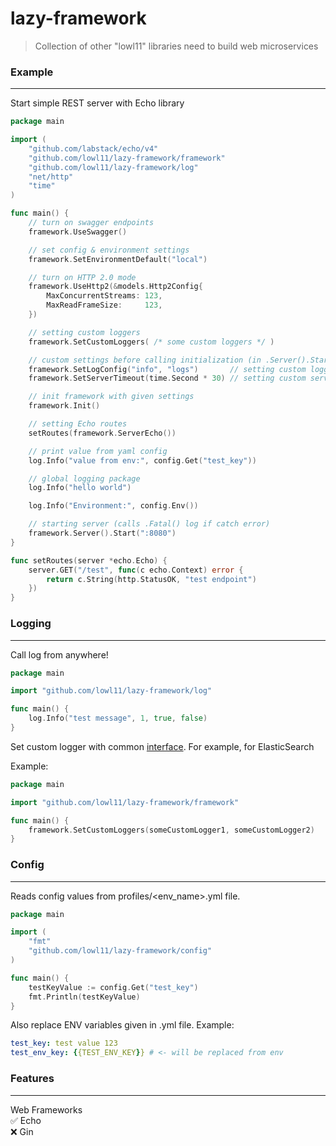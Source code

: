 # lazy-framework

> Collection of other "lowl11" libraries need to build web microservices

### Example
<hr>

Start simple REST server with Echo library
```go
package main

import (
	"github.com/labstack/echo/v4"
	"github.com/lowl11/lazy-framework/framework"
	"github.com/lowl11/lazy-framework/log"
	"net/http"
	"time"
)

func main() {
	// turn on swagger endpoints
	framework.UseSwagger()

	// set config & environment settings
	framework.SetEnvironmentDefault("local")

	// turn on HTTP 2.0 mode
	framework.UseHttp2(&models.Http2Config{
		MaxConcurrentStreams: 123,
		MaxReadFrameSize:     123,
	})

	// setting custom loggers
	framework.SetCustomLoggers( /* some custom loggers */ )

	// custom settings before calling initialization (in .Server().Start())
	framework.SetLogConfig("info", "logs")       // setting custom logger config
	framework.SetServerTimeout(time.Second * 30) // setting custom server timeout (REST)

	// init framework with given settings
	framework.Init()

	// setting Echo routes
	setRoutes(framework.ServerEcho())

	// print value from yaml config
	log.Info("value from env:", config.Get("test_key"))

	// global logging package
	log.Info("hello world")

	log.Info("Environment:", config.Env())

	// starting server (calls .Fatal() log if catch error)
	framework.Server().Start(":8080")
}

func setRoutes(server *echo.Echo) {
	server.GET("/test", func(c echo.Context) error {
		return c.String(http.StatusOK, "test endpoint")
	})
}
```

### Logging
<hr>

Call log from anywhere!
```go
package main

import "github.com/lowl11/lazy-framework/log"

func main() {
	log.Info("test message", 1, true, false)
}
```

Set custom logger with common [interface](https://github.com/lowl11/lazylog/blob/master/logapi/interface.go). For example, for ElasticSearch

Example:
```go
package main

import "github.com/lowl11/lazy-framework/framework"

func main() {
	framework.SetCustomLoggers(someCustomLogger1, someCustomLogger2)
}
```

### Config
<hr>

Reads config values from profiles/<env_name>.yml file.
```go
package main

import (
	"fmt"
	"github.com/lowl11/lazy-framework/config"
)

func main() {
	testKeyValue := config.Get("test_key")
	fmt.Println(testKeyValue)
}
```

Also replace ENV variables given in .yml file. Example:
```yaml
test_key: test value 123
test_env_key: {{TEST_ENV_KEY}} # <- will be replaced from env
```


### Features
<hr>

Web Frameworks <br>
:white_check_mark: Echo <br>
:x: Gin <br>